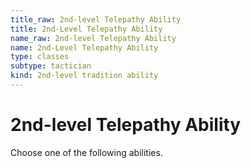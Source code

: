 ```yaml
---
title_raw: 2nd-level Telepathy Ability
title: 2nd-Level Telepathy Ability
name_raw: 2nd-level Telepathy Ability
name: 2nd-Level Telepathy Ability
type: classes
subtype: tactician
kind: 2nd-level tradition ability
---
```


# 2nd-level Telepathy Ability

Choose one of the following abilities.
